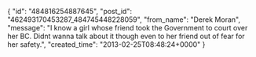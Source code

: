  {
   "id": "484816254887645",
   "post_id": "462493170453287_484745448228059",
   "from_name": "Derek Moran",
   "message": "I know a girl whose friend took the Government to court over her BC. Didnt wanna talk about it though even to her friend out of fear for her safety.",
   "created_time": "2013-02-25T08:48:24+0000"
 }
